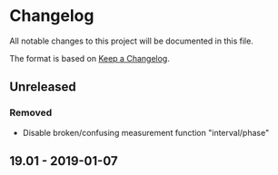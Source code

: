 # Changelog
All notable changes to this project will be documented in this file.

The format is based on [Keep a Changelog](https://keepachangelog.com/en/1.0.0/).

## Unreleased
### Removed
- Disable broken/confusing measurement function "interval/phase"

## 19.01 - 2019-01-07
